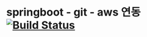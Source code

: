 # springboot - git - aws 연동 [![Build Status](https://travis-ci.com/seonghun127/springboot_webservice.svg?branch=master)](https://travis-ci.com/seonghun127/springboot_webservice)